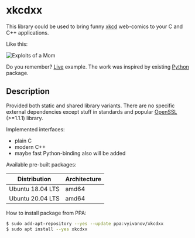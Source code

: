 # xkcdxx

This library could be used to bring funny [xkcd][1] web-comics to your C and C++ applications.

Like this:

![Exploits of a Mom](https://imgs.xkcd.com/comics/exploits_of_a_mom.png "Her daughter is named Help I'm trapped in a driver's license factory.")

Do you remember? [Live][2] example. The work was inspired by existing [Python][3] package.

[1]: https://xkcd.com/
[2]: https://clck.app/
[3]: https://pypi.org/project/xkcd/

## Description

Provided both static and shared library variants. There are no specific external dependencies except stuff in standards and popular [OpenSSL][4] (>=1.1.1) library.

Implemented interfaces:

- plain C
- modern C++
- maybe fast Python-binding also will be added

Available pre-built packages:

| Distribution     | Architecture  |
|------------------|---------------|
| Ubuntu 18.04 LTS | amd64         |
| Ubuntu 20.04 LTS | amd64         |

How to install package from PPA:

```bash
$ sudo add-apt-repository --yes --update ppa:vyivanov/xkcdxx
$ sudo apt install --yes xkcdxx
```

[4]: https://www.openssl.org/
